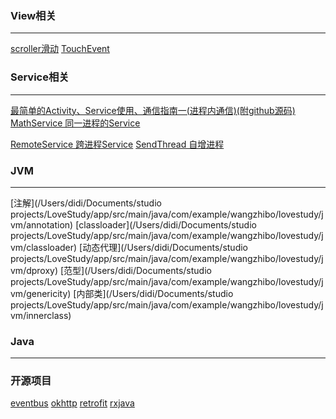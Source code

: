 ### View相关
---
[scroller滑动](/app/src/main/java/com/example/wangzhibo/lovestudy/touchevent)
[TouchEvent](/app/src/main/java/com/example/wangzhibo/lovestudy/touchevent)


### Service相关
---
[最简单的Activity、Service使用、通信指南一(进程内通信)(附github源码)](https://blog.csdn.net/wangzhibo666/article/details/86606603)
[MathService 同一进程的Service](app/src/main/java/com/example/wangzhibo/lovestudy/service)

[RemoteService 跨进程Service](app/src/main/java/com/example/wangzhibo/lovestudy/service)
[SendThread 自增进程](app/src/main/java/com/example/wangzhibo/lovestudy/service)


### JVM
---
[注解](/Users/didi/Documents/studio projects/LoveStudy/app/src/main/java/com/example/wangzhibo/lovestudy/jvm/annotation)
[classloader](/Users/didi/Documents/studio projects/LoveStudy/app/src/main/java/com/example/wangzhibo/lovestudy/jvm/classloader)
[动态代理](/Users/didi/Documents/studio projects/LoveStudy/app/src/main/java/com/example/wangzhibo/lovestudy/jvm/dproxy)
[范型](/Users/didi/Documents/studio projects/LoveStudy/app/src/main/java/com/example/wangzhibo/lovestudy/jvm/genericity)
[内部类](/Users/didi/Documents/studio projects/LoveStudy/app/src/main/java/com/example/wangzhibo/lovestudy/jvm/innerclass)

### Java
---


### 开源项目
[eventbus]()
[okhttp]()
[retrofit]()
[rxjava]()